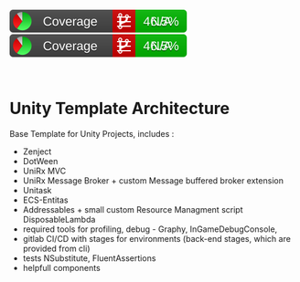 <br />

![TestRunner](/0_unity_project/CodeCoverage/Report/badge_combined.svg)
![CodeCoverage](/0_unity_project/CodeCoverage/Report/badge_combined.svg)

<br />

# Unity Template Architecture
Base Template for Unity Projects, includes :

- Zenject 
- DotWeen
- UniRx MVC
- UniRx Message Broker + custom Message buffered broker extension
- Unitask
- ECS-Entitas
- Addressables + small custom Resource Managment script DisposableLambda
- required tools for profiling, debug - Graphy, InGameDebugConsole,
- gitlab CI/CD with stages for environments (back-end stages, which are provided from cli)
- tests NSubstitute, FluentAssertions
- helpfull components



